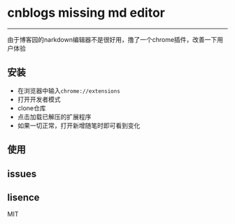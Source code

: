 # cnblogs missing md editor
-----

由于博客园的narkdown编辑器不是很好用，撸了一个chrome插件，改善一下用户体验

## 安装

- 在浏览器中输入`chrome://extensions`
- 打开开发者模式
- clone仓库
- 点击加载已解压的扩展程序
- 如果一切正常，打开新增随笔时即可看到变化

## 使用


## issues



## lisence

MIT




